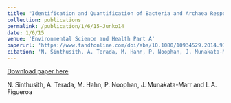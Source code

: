 ```yaml
---
title: "Identification and Quantification of Bacteria and Archaea Responsible for Ammonia Oxidation in Different Activated Sludge of Full Scale Wastewater Treatment Plants"
collection: publications
permalink: /publication/1/6/15-Junko14
date: 1/6/15
venue: 'Environmental Science and Health Part A'
paperurl: 'https://www.tandfonline.com/doi/abs/10.1080/10934529.2014.975535'
citation: 'N. Sinthusith, A. Terada, M. Hahn, P. Noophan, J. Munakata-Marr and L.A. Figueroa'
---
```


<a href='https://www.tandfonline.com/doi/abs/10.1080/10934529.2014.975535'>Download paper here</a>

 N. Sinthusith, A. Terada, M. Hahn, P. Noophan, J. Munakata-Marr and L.A. Figueroa